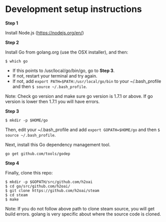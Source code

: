 
# Development setup instructions

**Step 1**

Install Node.js (https://nodejs.org/en/)

**Step 2**

Install Go from golang.org (use the OSX installer), and then:
```
$ which go
```

- If this points to /usr/local/go/bin/go, go to **Step 3**.
- If not, restart your terminal and try again.
- If not, add `export PATH=$PATH:/usr/local/go/bin` to your ~/.bash_profile and then `$ source ~/.bash_profile`.

Note: Check go version and make sure go version is 1.7.1 or above. If go version is lower then 1.7.1 you will have errors. 

**Step 3**

```
$ mkdir -p $HOME/go
```

Then, edit your ~/.bash_profile and add `export GOPATH=$HOME/go` and then `$ source ~/.bash_profile`.

Next, install this Go dependency management tool.

```
go get github.com/tools/godep
```

**Step 4**

Finally, clone this repo:

```
$ mkdir -p $GOPATH/src/github.com/h2oai
$ cd go/src/github.com/h2oai/
$ git clone https://github.com/h2oai/steam
$ cd steam
$ make
```

Note: If you do not follow above path to clone steam source, you will get build errors. golang is very specific about where the source code is cloned.
